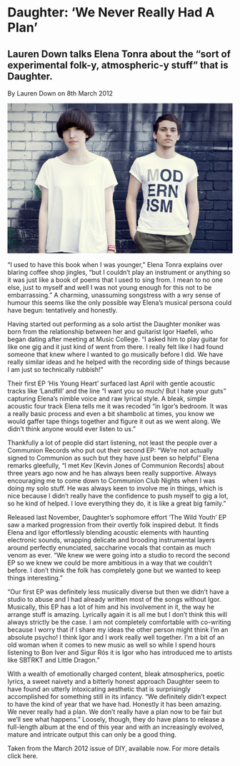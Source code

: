 # Daughter: ‘We Never Really Had A Plan’
## Lauren Down talks Elena Tonra about the “sort of experimental folk-y, atmospheric-y stuff” that is Daughter.

By Lauren Down on 8th March 2012

<p align="center">
<img src="https://github.com/paranoidandroid-96/Daughter-Interviews/blob/cc4e261b5c36ac608a768b2e80deeab08812d8e9/Images/Stacey%20Hatfield/daughter2600.jpg">
<p/>
  
“I used to have this book when I was younger,” Elena Tonra explains over blaring coffee shop jingles, “but I couldn’t play an instrument or anything so it was just like a book of poems that I used to sing from. I mean to no one else, just to myself and well I was not young enough for this not to be embarrassing.” A charming, unassuming songstress with a wry sense of humour this seems like the only possible way Elena’s musical persona could have begun: tentatively and honestly.  

Having started out performing as a solo artist the Daughter moniker was born from the relationship between her and guitarist Igor Haefeli, who began dating after meeting at Music College. “I asked him to play guitar for like one gig and it just kind of went from there. I really felt like I had found someone that knew where I wanted to go musically before I did. We have really similar ideas and he helped with the recording side of things because I am just so technically rubbish!” 

Their first EP ‘His Young Heart’ surfaced last April with gentle acoustic tracks like ‘Landfill’ and the line “I want you so much/ But I hate your guts” capturing Elena’s nimble voice and raw lyrical style. A bleak, simple acoustic four track Elena tells me it was recoded “in Igor’s bedroom. It was a really basic process and even a bit shambolic at times, you know we would gaffer tape things together and figure it out as we went along. We didn’t think anyone would ever listen to us.”  

Thankfully a lot of people did start listening, not least the people over a Communion Records who put out their second EP: “We’re not actually signed to Communion as such but they have just been so helpful” Elena remarks gleefully, “I met Kev [Kevin Jones of Communion Records] about three years ago now and he has always been really supportive. Always encouraging me to come down to Communion Club Nights when I was doing my solo stuff. He was always keen to involve me in things, which is nice because I didn’t really have the confidence to push myself to gig a lot, so he kind of helped. I love everything they do, it is like a great big family.”

Released last November, Daughter’s sophomore effort ‘The Wild Youth’ EP saw a marked progression from their overtly folk inspired debut. It finds Elena and Igor effortlessly blending acoustic elements with haunting electronic sounds, wrapping delicate and brooding instrumental layers around perfectly enunciated, saccharine vocals that contain as much venom as ever. “We knew we were going into a studio to record the second EP so we knew we could be more ambitious in a way that we couldn’t before. I don’t think the folk has completely gone but we wanted to keep things interesting.”

“Our first EP was definitely less musically diverse but then we didn’t have a studio to abuse and I had already written most of the songs without Igor. Musically, this EP has a lot of him and his involvement in it, the way he arrange stuff is amazing. Lyrically again it is all me but I don’t think this will always strictly be the case. I am not completely comfortable with co-writing because I worry that if I share my ideas the other person might think I’m an absolute psycho! I think Igor and I work really well together. I’m a bit of an old woman when it comes to new music as well so while I spend hours listening to Bon Iver and Sigur Rós it is Igor who has introduced me to artists like SBTRKT and Little Dragon.” 

With a wealth of emotionally charged content, bleak atmospherics, poetic lyrics, a sweet naivety and a bitterly honest approach Daughter seem to have found an utterly intoxicating aesthetic that is surprisingly accomplished for something still in its infancy. “We definitely didn’t expect to have the kind of year that we have had. Honestly it has been amazing. We never really had a plan. We don’t really have a plan now to be fair but we’ll see what happens.” Loosely, though, they do have plans to release a full-length album at the end of this year and with an increasingly evolved, mature and intricate output this can only be a good thing.

Taken from the March 2012 issue of DIY, available now. For more details click here.


